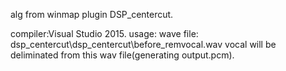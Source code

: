 alg from winmap plugin DSP_centercut.

compiler:Visual Studio 2015.
usage:
	wave file: dsp_centercut\\dsp_centercut\\before_remvocal.wav
	vocal will be deliminated from this wav file(generating output.pcm).
